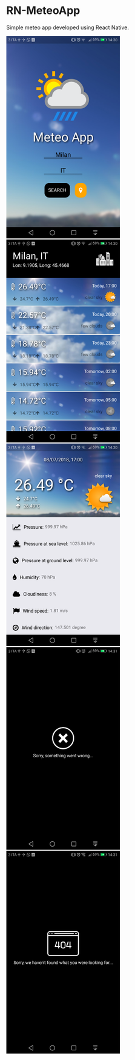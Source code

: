 # RN-MeteoApp
Simple meteo app developed using React Native.


<img src="https://raw.githubusercontent.com/HighSoftWare96/RN-MeteoApp/master/images/screenshots/1.png" width="300" />
<img src="https://raw.githubusercontent.com/HighSoftWare96/RN-MeteoApp/master/images/screenshots/2.png" data-canonical-src="https://raw.githubusercontent.com/HighSoftWare96/RN-MeteoApp/master/images/screenshots/2.png" width="300" />
<img src="https://raw.githubusercontent.com/HighSoftWare96/RN-MeteoApp/master/images/screenshots/3.png" data-canonical-src="https://raw.githubusercontent.com/HighSoftWare96/RN-MeteoApp/master/images/screenshots/3.png" width="300" />
<img src="https://raw.githubusercontent.com/HighSoftWare96/RN-MeteoApp/master/images/screenshots/4.png" data-canonical-src="https://raw.githubusercontent.com/HighSoftWare96/RN-MeteoApp/master/images/screenshots/4.png" width="300" />
<img src="https://raw.githubusercontent.com/HighSoftWare96/RN-MeteoApp/master/images/screenshots/5.png" data-canonical-src="https://raw.githubusercontent.com/HighSoftWare96/RN-MeteoApp/master/images/screenshots/5.png" width="300" />
